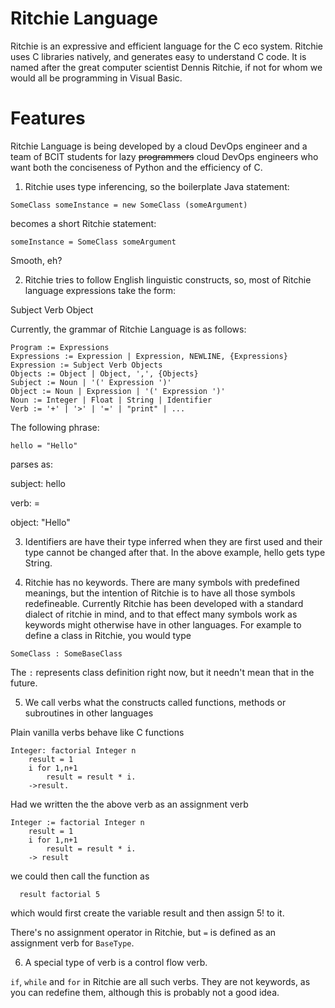 Ritchie Language
================

Ritchie is an expressive and efficient language for the C eco system. Ritchie uses C libraries natively, and generates easy to understand C code. It is named after the great computer scientist Dennis Ritchie, if not for whom we would all be programming in Visual Basic.

Features
========

Ritchie Language is being developed by a cloud DevOps engineer and a team of BCIT students for lazy ~~programmers~~ cloud DevOps engineers who want both the conciseness of Python and the efficiency of C.

1. Ritchie uses type inferencing, so the boilerplate Java statement:

```
SomeClass someInstance = new SomeClass (someArgument)
```

  becomes a short Ritchie statement:  
  
```
someInstance = SomeClass someArgument
```
  Smooth, eh?


2. Ritchie tries to follow English linguistic constructs, so, most of Ritchie language expressions take the form:

  Subject Verb Object  

  Currently, the grammar of Ritchie Language is as follows:  


```
Program := Expressions
Expressions := Expression | Expression, NEWLINE, {Expressions}
Expression := Subject Verb Objects
Objects := Object | Object, ',', {Objects}
Subject := Noun | '(' Expression ')'
Object := Noun | Expression | '(' Expression ')'
Noun := Integer | Float | String | Identifier
Verb := '+' | '>' | '=' | "print" | ...
```

  The following phrase:

```
hello = "Hello"
```
parses as:  

subject: hello

verb: =

object: "Hello"


3. Identifiers are have their type inferred when they are first used and their type cannot be changed after that. In the above example, hello gets type String. 


4. Ritchie has no keywords.  There are many symbols with predefined meanings, but the intention of Ritchie is to have all those symbols redefineable.  Currently Ritchie has been developed with a standard dialect of ritchie in mind, and to that effect many symbols work as keywords might otherwise have in other languages.  For example to define a class in Ritchie, you would type
```
SomeClass : SomeBaseClass
```
The `:` represents class definition right now, but it needn't mean that in the future. 


5. We call verbs what the constructs called functions, methods or subroutines in other languages

  Plain vanilla verbs behave like C functions  
  
```
Integer: factorial Integer n
	result = 1
	i for 1,n+1
		result = result * i.
	->result.
```

  Had we written the the above verb as an assignment verb
	
```
Integer := factorial Integer n
	result = 1
	i for 1,n+1
		result = result * i.
	-> result
```	

  we could then call the function as  
  
```
  result factorial 5
```

  which would first create the variable result and then assign 5! to it.
  
  There's no assignment operator in Ritchie, but `=` is defined as an assignment verb for `BaseType`.  
  
6. A special type of verb is a control flow verb. 

`if`, `while` and `for`  in Ritchie are all such verbs. They are not keywords, as you can redefine them, although this is probably not a good idea.

